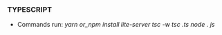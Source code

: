 ### TYPESCRIPT

- Commands
  run:
  _yarn or_npm install_
  _lite-server_
  _tsc -w_
  _tsc <filename> .ts_
  _node <filename>. js_
